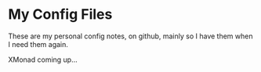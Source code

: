 
My Config Files
===

These are my personal config notes, on github, mainly so I have them when I need them again.

XMonad coming up...
